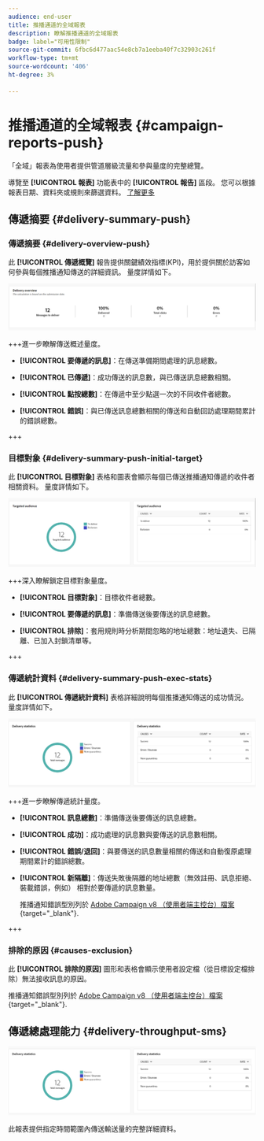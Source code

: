 ```yaml
---
audience: end-user
title: 推播通道的全域報表
description: 瞭解推播通道的全域報表
badge: label="可用性限制"
source-git-commit: 6fbc6d477aac54e8cb7a1eeba40f7c32903c261f
workflow-type: tm+mt
source-wordcount: '406'
ht-degree: 3%

---
```


# 推播通道的全域報表 {#campaign-reports-push}

「全域」報表為使用者提供管道層級流量和參與量度的完整總覽。

導覽至 **[!UICONTROL 報表]** 功能表中的 **[!UICONTROL 報告]** 區段。 您可以根據報表日期、資料夾或規則來篩選資料。 [了解更多](global-reports.md)

## 傳遞摘要 {#delivery-summary-push}

### 傳遞摘要 {#delivery-overview-push}

此 **[!UICONTROL 傳遞概覽]** 報告提供關鍵績效指標(KPI)，用於提供關於訪客如何參與每個推播通知傳送的詳細資訊。 量度詳情如下。

![](assets/global_report_push_delivery_overview.png)

+++進一步瞭解傳送概述量度。

* **[!UICONTROL 要傳遞的訊息]**：在傳送準備期間處理的訊息總數。

* **[!UICONTROL 已傳遞]**：成功傳送的訊息數，與已傳送訊息總數相關。

* **[!UICONTROL 點按總數]**：在傳遞中至少點選一次的不同收件者總數。

* **[!UICONTROL 錯誤]**：與已傳送訊息總數相關的傳送和自動回訪處理期間累計的錯誤總數。

+++

### 目標對象 {#delivery-summary-push-initial-target}

此 **[!UICONTROL 目標對象]** 表格和圖表會顯示每個已傳送推播通知傳遞的收件者相關資料。 量度詳情如下。

![](assets/global_report_push_targeted_audience.png)

+++深入瞭解鎖定目標對象量度。

* **[!UICONTROL 目標對象]**：目標收件者總數。

* **[!UICONTROL 要傳遞的訊息]**：準備傳送後要傳送的訊息總數。

* **[!UICONTROL 排除]**：套用規則時分析期間忽略的地址總數：地址遺失、已隔離、已加入封鎖清單等。

+++

### 傳遞統計資料 {#delivery-summary-push-exec-stats}

此 **[!UICONTROL 傳遞統計資料]** 表格詳細說明每個推播通知傳送的成功情況。 量度詳情如下。

![](assets/global_report_push_delivery_statistics.png)

+++進一步瞭解傳遞統計量度。

* **[!UICONTROL 訊息總數]**：準備傳送後要傳送的訊息總數。

* **[!UICONTROL 成功]**：成功處理的訊息數與要傳送的訊息數相關。

* **[!UICONTROL 錯誤/退回]**：與要傳送的訊息數量相關的傳送和自動復原處理期間累計的錯誤總數。

* **[!UICONTROL 新隔離]**：傳送失敗後隔離的地址總數（無效註冊、訊息拒絕、裝載錯誤，例如） 相對於要傳遞的訊息數量。

  推播通知錯誤型別列於 [Adobe Campaign v8 （使用者端主控台）檔案](https://experienceleague.adobe.com/docs/campaign/campaign-v8/send/failures/delivery-failures.html#push-error-types){target="_blank"}.

+++

### 排除的原因 {#causes-exclusion}

此 **[!UICONTROL 排除的原因]** 圖形和表格會顯示使用者設定檔（從目標設定檔排除）無法接收訊息的原因。

推播通知錯誤型別列於 [Adobe Campaign v8 （使用者端主控台）檔案](https://experienceleague.adobe.com/docs/campaign/campaign-v8/send/failures/delivery-failures.html#push-error-types){target="_blank"}.

## 傳遞總處理能力 {#delivery-throughput-sms}

![](assets/global_report_push_delivery_statistics.png)

此報表提供指定時間範圍內傳送輸送量的完整詳細資料。

